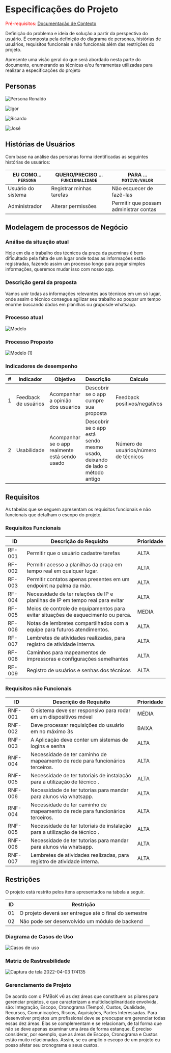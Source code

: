 # Especificações do Projeto

<span style="color:red">Pré-requisitos: <a href="1-Documentação de Contexto.md"> Documentação de Contexto</a></span>

Definição do problema e ideia de solução a partir da perspectiva do usuário. É composta pela definição do  diagrama de personas, histórias de usuários, requisitos funcionais e não funcionais além das restrições do projeto.

Apresente uma visão geral do que será abordado nesta parte do documento, enumerando as técnicas e/ou ferramentas utilizadas para realizar a especificações do projeto

## Personas

![Persona Ronaldo](https://user-images.githubusercontent.com/83379675/161451262-dea9d120-ca14-46bb-86a5-140d23c86bd8.png)

![Igor](https://user-images.githubusercontent.com/83466411/161452300-631d3941-5fb4-490a-8f97-be3ff99e14f7.png)

![Ricardo](https://user-images.githubusercontent.com/83466411/161451688-60848933-23f4-4631-b967-23b2d97194a8.png)

![José](https://user-images.githubusercontent.com/83466411/161452241-c695357a-e618-4977-96c8-fc63338cbccf.png)

## Histórias de Usuários

Com base na análise das personas forma identificadas as seguintes histórias de usuários:

|EU COMO... `PERSONA`| QUERO/PRECISO ... `FUNCIONALIDADE` |PARA ... `MOTIVO/VALOR`                 |
|--------------------|------------------------------------|----------------------------------------|
|Usuário do sistema  | Registrar minhas tarefas           | Não esquecer de fazê-las               |
|Administrador       | Alterar permissões                 | Permitir que possam administrar contas |

## Modelagem de processos de Negócio

### Análise da situação atual

Hoje em dia o trabalho dos técnicos da praça da pucminas é bem dificultado pela falta de um lugar onde todas as informações estão registradas, fazendo assim um processo longo para pegar simples informações, queremos mudar isso com nosso app.

### Descrição geral da proposta

Vamos unir todas as informações relevantes aos técnicos em um só lugar, onde assim o técnico consegue agilizar seu trabalho ao poupar um tempo enorme buscando dados em planilhas ou gruposde whatsapp.

### Processo atual
![Modelo](https://user-images.githubusercontent.com/82723489/161446023-51dfbdf2-bbb2-41d8-a701-b37ffaca7f5c.png)


### Processo Proposto
![Modelo (1)](https://user-images.githubusercontent.com/82723489/161446131-1edcc6d7-60f6-4580-99ef-5a727e8fcb40.png)

### Indicadores de desempenho
| #   | Indicador  | Objetivo | Descrição | Calculo | Fonte | Perspectiva |
|-----|------------|----------|-----------|---------|-------|-------------|
| 1 | Feedback de usuários| Acompanhar a opinião dos usuários| Descobrir se o app cumpre sua proposta| Feedback positivos/negativos|Reclamaçoes dos técnicos| Crescimento e aprendizado|
| 2 | Usabilidade | Acompanhar se o app realmente está sendo usado | Descobrir se o app está sendo mesmo usado, deixando de lado o método antigo| Número de usuários/número de técnicos | Tabela de usuários | Crescimento e aprendizado | 

## Requisitos

As tabelas que se seguem apresentam os requisitos funcionais e não funcionais que detalham o escopo do projeto.

### Requisitos Funcionais

|ID    | Descrição do Requisito  | Prioridade |
|------|-----------------------------------------|----|
|RF-001| Permitir que o usuário cadastre tarefas | ALTA | 
|RF-002| Permitir acesso a planilhas da praça em tempo real em qualquer lugar.    | ALTA |
|RF-003| Permitir contatos apenas presentes em um endpoint na palma da mão.    | ALTA |
|RF-004| Necessidade de ter relações de IP e planilhas de IP em tempo real para evitar | ALTA |
|RF-005|	Meios de controle de equipamentos para evitar situações de esquecimento ou perca. | MEDIA |
|RF-006| Notas de lembretes compartilhados com a equipe para futuros atendimentos.| ALTA |
|RF-007| Lembretes de atividades realizadas, para registro de atividade interna. | ALTA |
|RF-008|	Caminhos para mapeamentos de impressoras e configurações semelhantes | ALTA |
|RF-009| Registro de usuários e senhas dos técnicos | ALTA |




### Requisitos não Funcionais

|ID     | Descrição do Requisito  |Prioridade |
|-------|-------------------------|----|
|RNF-001| O sistema deve ser responsivo para rodar em um dispositivos móvel | MÉDIA | 
|RNF-002| Deve processar requisições do usuário em no máximo 3s |  BAIXA | 
|RNF-003| A Aplicação deve conter um sistemas de logins e senha | ALTA |
|RNF-004|	Necessidade de ter caminho de mapeamento de rede para funcionários terceiros. | ALTA |
|RNF-005| Necessidade de ter tutoriais de instalação para a utilização de técnico . | ALTA |
|RNF-006|	Necessidade de ter tutorias para mandar para alunos via whatsapp. | ALTA |
|RNF-004|	Necessidade de ter caminho de mapeamento de rede para funcionários terceiros. | ALTA |
|RNF-005| Necessidade de ter tutoriais de instalação para a utilização de técnico . | ALTA |
|RNF-006|	Necessidade de ter tutorias para mandar para alunos via whatsapp. | ALTA |
|RNF-007| Lembretes de atividades realizadas, para registro de atividade interna. | ALTA |


## Restrições

O projeto está restrito pelos itens apresentados na tabela a seguir.

|ID| Restrição                                             |
|--|-------------------------------------------------------|
|01| O projeto deverá ser entregue até o final do semestre |
|02| Não pode ser desenvolvido um módulo de backend        |

### Diagrama de Casos de Uso

![Casos de uso](https://user-images.githubusercontent.com/82723489/161447316-ee90f0a1-0ff4-42ad-b3c3-91fa87470545.png)


### Matriz de Rastreabilidade
![Captura de tela 2022-04-03 174135](https://user-images.githubusercontent.com/82723489/161447712-c2791940-98c8-462f-a9f0-d6cebbf944a1.png)


### Gerenciamento de Projeto 

De acordo com o PMBoK v6 as dez áreas que constituem os pilares para gerenciar projetos, e que caracterizam a multidisciplinaridade envolvida, são: Integração, Escopo, Cronograma (Tempo), Custos, Qualidade, Recursos, Comunicações, Riscos, Aquisições, Partes Interessadas. Para desenvolver projetos um profissional deve se preocupar em gerenciar todas essas dez áreas. Elas se complementam e se relacionam, de tal forma que não se deve apenas examinar uma área de forma estanque. É preciso considerar, por exemplo, que as áreas de Escopo, Cronograma e Custos estão muito relacionadas. Assim, se eu amplio o escopo de um projeto eu posso afetar seu cronograma e seus custos.


